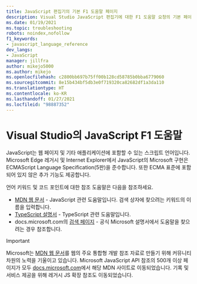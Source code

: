 ```yaml
---
title: JavaScript 편집기의 기본 F1 도움말 페이지
description: Visual Studio JavaScript 편집기에 대한 F1 도움말 요청의 기본 페이지
ms.date: 01/19/2021
ms.topic: troubleshooting
robots: noindex,nofollow
f1_keywords:
- javascript_language_reference
dev_langs:
- JavaScript
manager: jillfra
author: mikejo5000
ms.author: mikejo
ms.openlocfilehash: c2800bb697b75ff00b128cd58785b0bba6779060
ms.sourcegitcommit: 8e15b434bf5db3e0f719320ca82682df1a3da110
ms.translationtype: HT
ms.contentlocale: ko-KR
ms.lasthandoff: 01/27/2021
ms.locfileid: "98887352"
---
```

# <a name="javascript-f1-help-for-visual-studio"></a>Visual Studio의 JavaScript F1 도움말

JavaScript는 웹 페이지 및 기타 애플리케이션에 포함할 수 있는 스크립트 언어입니다. Microsoft Edge 레거시 및 Internet Explorer에서 JavaScript의 Microsoft 구현은 ECMAScript Language Specification(5판)을 준수합니다. 또한 ECMA 표준에 포함되어 있지 않은 추가 기능도 제공합니다.

언어 키워드 및 코드 포인트에 대한 참조 도움말은 다음을 참조하세요.

- [MDN 웹 문서](https://developer.mozilla.org/en-US/docs/Web/JavaScript/Reference) - JavaScript 관련 도움말입니다. 검색 상자에 찾으려는 키워드의 이름을 입력합니다.
- [TypeScript 설명서](https://www.typescriptlang.org/docs) - TypeScript 관련 도움말입니다.
- docs.microsoft.com의 [검색 페이지](/search) - 공식 Microsoft 설명서에서 도움말을 찾으려는 경우 참조합니다.

> [!IMPORTANT]
> Microsoft는 [MDN 웹 문서](https://developer.mozilla.org/en-US/docs/Web/JavaScript/Reference)를 웹의 주요 통합형 개발 참조 자료로 만들기 위해 커뮤니티 차원의 노력을 기울이고 있습니다. Microsoft JavaScript API 참조의 500개 이상 페이지가 모두 [docs.microsoft.com](https://docs.microsoft.com)에서 해당 MDN 사이트로 이동되었습니다. 기록 및 서비스 제공을 위해 레거시 JS 확장 참조도 이동되었습니다.
